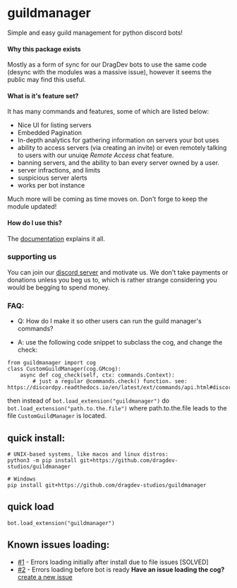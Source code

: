 # guildmanager
Simple and easy guild management for python discord bots!

#### Why this package exists
Mostly as a form of sync for our DragDev bots to use the same code (desync with the modules was a massive issue), however it seems the public 
may find this useful.

#### What is it's feature set?
It has many commands and features, some of which are listed below:
  - Nice UI for listing servers
  - Embedded Pagination
  - In-depth analytics for gathering information on servers your bot uses
  - ability to access servers (via creating an invite) or even remotely talking to users with our unuiqe *Remote Access* chat feature.
  - banning servers, and the ability to ban every server owned by a user.
  - server infractions, and limits
  - suspicious server alerts
  - works per bot instance
  
 Much more will be coming as time moves on. Don't forge to keep the module updated!
 

#### How do I use this?
The [documentation](https://docs.dragdev.xyz/gm) explains it all.

### supporting us
You can join our [discord server](https://beta.dragdev.xyz/r/server.html) and motivate us. We don't take payments or donations unless you beg us to, which is 
rather strange considering you would be begging to spend money.

### FAQ:
- Q: How do I make it so other users can run the guild manager's commands?
* A: use the following code snippet to subclass the cog, and change the check:
```
from guildmanager import cog
class CustomGuildManager(cog.GMcog):
    async def cog_check(self, ctx: commands.Context):
        # just a regular @commands.check() function. see: https://discordpy.readthedocs.io/en/latest/ext/commands/api.html#discord.ext.commands.check
```
then instead of `bot.load_extension("guildmanager")` do `bot.load_extension("path.to.the.file")` where path.to.the.file leads to the file `CustomGuildManager` is located.

## quick install:
```
# UNIX-based systems, like macos and linux distros:
python3 -m pip install git+https://github.com/dragdev-studios/guildmanager

# Windows
pip install git+https://github.com/dragdev-studios/guildmanager
```
## quick load
```
bot.load_extension("guildmanager")
```

## Known issues loading:
- [#1](https://github.com/dragdev-studios/guildmanager/issues/1) - Errors loading initially after install due to file issues [SOLVED]
- [#2](https://github.com/dragdev-studios/guildmanager/issues/2) - Errors loading before bot is ready
**Have an issue loading the cog?** [create a new issue](https://https://github.com/dragdev-studios/guildmanager/issues/new)
